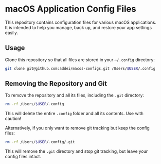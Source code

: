 # macOS Application Config Files

This repository contains configuration files for various macOS applications. It is intended to help you manage, back up, and restore your app settings easily.

## Usage
Clone this repository so that all files are stored in your `~/.config` directory:

```sh
git clone git@github.com:addei/macos-configs.git /Users/$USER/.config
```

## Removing the Repository and Git
To remove the repository and all its files, including the `.git` directory:

```sh
rm -rf /Users/$USER/.config
```

This will delete the entire `.config` folder and all its contents. Use with caution!

Alternatively, if you only want to remove git tracking but keep the config files:

```sh
rm -rf /Users/$USER/.config/.git
```

This will remove the `.git` directory and stop git tracking, but leave your config files intact.
